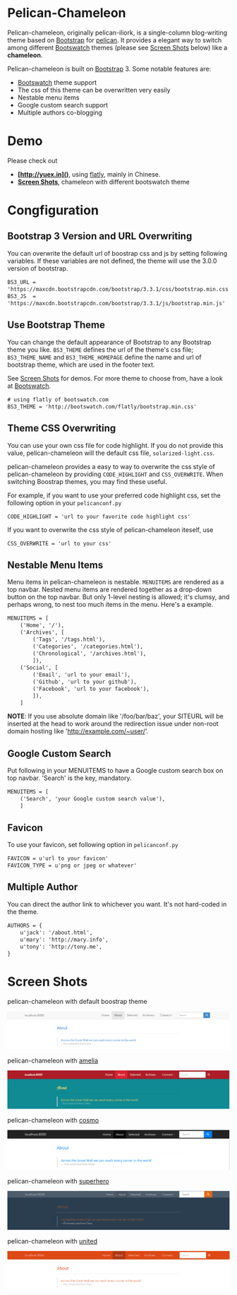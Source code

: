 # Pelican-Chameleon

Pelican-chameleon, originally pelican-iliork, is a single-column blog-writing theme based on [Bootstrap][] for [pelican][]. It provides a elegant way to switch among different [Bootswatch][] themes (please see [Screen Shots][] below) like a **chameleon**.

Pelican-chameleon is built on [Bootstrap][] 3. Some notable features are:

- [Bootswatch][] theme support
- The css of this theme can be overwritten very easily
- Nestable menu items
- Google custom search support
- Multiple authors co-blogging

# Demo

Please check out

* **[http://yuex.in]()**, using [flatly][], mainly in Chinese.
* **[Screen Shots][]**, chameleon with different bootswatch theme

# Congfiguration

## Bootstrap 3 Version and URL Overwriting

You can overwrite the default url of boostrap css and js by setting following variables. If these variables are not defined, the theme will use the 3.0.0 version of bootstrap.

    BS3_URL = 'https://maxcdn.bootstrapcdn.com/bootstrap/3.3.1/css/bootstrap.min.css'
    BS3_JS  = 'https://maxcdn.bootstrapcdn.com/bootstrap/3.3.1/js/bootstrap.min.js'

## Use Bootstrap Theme

You can change the default appearance of Bootstrap to any Bootstrap theme you like. `BS3_THEME` defines the url of the theme's css file; `BS3_THEME_NAME` and `BS3_THEME_HOMEPAGE` define the name and url of bootstrap theme, which are used in the footer text.

See [Screen Shots][] for demos. For more theme to choose from, have a look at [Bootswatch][].

    # using flatly of bootswatch.com
    BS3_THEME = 'http://bootswatch.com/flatly/bootstrap.min.css'

## Theme CSS Overwriting

You can use your own css file for code highlight. If you do not provide this value, pelican-chameleon will the default css file, `solarized-light.css`.

pelican-chameleon provides a easy to way to overwrite the css style of pelican-chameleon by providing `CODE_HIGHLIGHT` and `CSS_OVERWRITE`. When switching Boostrap themes, you may find these useful.

For example, if you want to use your preferred code highlight css, set the following option in your `pelicanconf.py`

    CODE_HIGHLIGHT = 'url to your favorite code highlight css'

If you want to overwrite the css style of pelican-chameleon iteself, use

    CSS_OVERWRITE = 'url to your css'

## Nestable Menu Items

Menu items in pelican-chameleon is nestable. `MENUITEMS` are rendered as a top navbar. Nested menu items are rendered together as a drop-down button on the top navbar. But only 1-level nesting is allowed; it's clumsy, and perhaps wrong, to nest too much items in the menu. Here's a example.

    MENUITEMS = [
        ('Home', '/'),
        ('Archives', [
            ('Tags', '/tags.html'),
            ('Categories', '/categories.html'),
            ('Chronological', '/archives.html'),
            ]),
        ('Social', [
            ('Email', 'url to your email'),
            ('Github', 'url to your github'),
            ('Facebook', 'url to your facebook'),
            ]),
        ]

**NOTE**: If you use absolute domain like '/foo/bar/baz', your SITEURL will be inserted at the head to work around the redirection issue under non-root domain hosting like 'http://example.com/~user/'.

## Google Custom Search

Put following in your MENUITEMS to have a Google custom search box on top navbar. 'Search' is the key, mandatory.

    MENUITEMS = [
        ('Search', 'your Google custom search value'),
        ]

## Favicon

To use your favicon, set following option in `pelicanconf.py`

    FAVICON = u'url to your favicon'
    FAVICON_TYPE = u'png or jpeg or whatever'

## Multiple Author
You can direct the author link to whichever you want. It's not hard-coded in the theme.

    AUTHORS = {
        u'jack': '/about.html',
        u'mary': 'http://mary.info',
        u'tony': 'http://tony.me',
    }

# Screen Shots

pelican-chameleon with default boostrap theme

![default](./screenshot/default.png)

pelican-chameleon with [amelia][]

![amelia](./screenshot/amelia.png)

pelican-chameleon with [cosmo][]

![cosmo](./screenshot/cosmo.png)

pelican-chameleon with [superhero][]

![superhero](./screenshot/superhero.png)

pelican-chameleon with [united][]

![united](./screenshot/united.png)

[pelican]: https://github.com/getpelican/pelican
[Bootstrap]: http://getbootstrap.com
[Bootswatch]: http://bootswatch.com
[flatly]: http://bootswatch.com/flatly/
[amelia]: http://bootswatch.com/amelia/
[cosmo]: http://bootswatch.com/cosmo/
[superhero]: http://bootswatch.com/superhero/
[united]: http://bootswatch.com/united/
[Screen Shots]: #screen-shots
